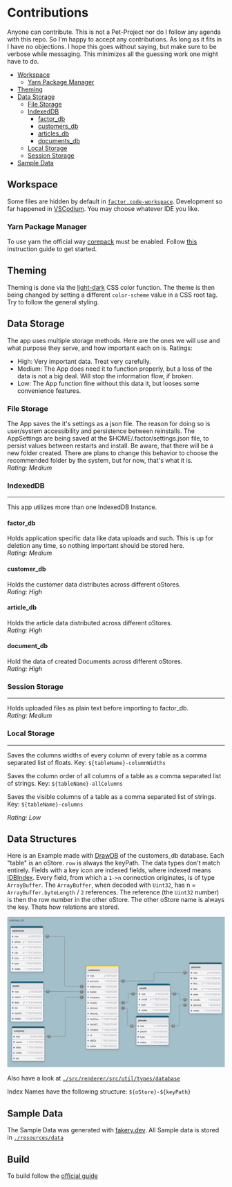 # Contributions

Anyone can contribute. This is not a Pet-Project nor do I follow any agenda with this repo. So I'm happy to accept any contributions. As long as it fits in I have no objections. I hope this goes without saying, but make sure to be verbose while messaging. This minimizes all the guessing work one might have to do.

- [Workspace](#workspace)
	- [Yarn Package Manager](#yarn-package-manager)
- [Theming](#theming)
- [Data Storage](#data-storage)
	- [File Storage](#file-storage)
	- [IndexedDB](#indexeddb)
		- [factor_db](#factor_db)
  		- [customers_db](#customers_db)
  		- [articles_db](#articles_db)
  		- [documents_db](#documents_db)
	- [Local Storage](#local-storage)
	- [Session Storage](#session-storage)
- [Sample Data](#sample-data)

## Workspace

Some files are hidden by default in [`factor.code-workspace`](./factor.code-workspace). Development so far happened in [VSCodium](https://github.com/VSCodium/vscodium). You may choose whatever IDE you like.

 ### Yarn Package Manager

To use yarn the official way [corepack](https://nodejs.org/api/corepack.html) must be enabled. Follow [this](https://yarnpkg.com/getting-started/install) instruction guide to get started.

## Theming

Theming is done via the [light-dark](https://developer.mozilla.org/en-US/docs/Web/CSS/color_value/light-dark) CSS color function. The theme is then being changed by setting a different `color-scheme` value in a CSS root tag. Try to follow the general styling.


## Data Storage

The app uses multiple storage methods. Here are the ones we will use and what purpose they serve, and how important each on is.
Ratings:
 - High: Very important data. Treat very carefully.
 - Medium: The App does need it to function properly, but a loss of the data is not a big deal. Will stop the information flow, if broken.
 - Low: The App function fine without this data it, but looses some convenience features.

 ### File Storage

  The App saves the it's settings as a json file. The reason for doing so is user/system accessibility and persistence between reinstalls. The AppSettings are being saved at the $HOME/.factor/settings.json file, to persist values between restarts and install. Be aware, that there will be a new folder created. There are plans to change this behavior to choose the recommended folder by the system, but for now, that's what it is.<br>
  _Rating: Medium_

 ### IndexedDB
 ---
  This app utilizes more than one IndexedDB Instance.

  #### factor_db

   Holds application specific data like data uploads and such. This is up for deletion any time, so nothing important should be stored here.<br>
   _Rating: Medium_

  #### customer_db

   Holds the customer data distributes across different oStores.<br>
   _Rating: High_

  #### article_db

   Holds the article data distributed across different oStores.<br>
   _Rating: High_

  #### document_db

   Hold the data of created Documents across different oStores.<br>
   _Rating: High_

 ### Session Storage
 ---
  Holds uploaded files as plain text before importing to factor_db.<br>
  _Rating: Medium_

 ### Local Storage
 ---

  Saves the columns widths of every column of every table as a comma separated list of floats. Key: `${tableName}-columnWidths`

  Saves the column order of all columns of a table as a comma separated list of strings. Key: `${tableName}-allColumns`

  Saves the visible columns of a table as a comma separated list of strings. Key: `${tableName}-columns`

  _Rating: Low_

## Data Structures

 Here is an Example made with [DrawDB](https://github.com/drawdb-io/drawdb) of the customers_db database. Each "table" is an oStore. `row` is always the keyPath.  The data types don't match entirely. Fields with a key icon are indexed fields, where indexed means [IDBIndex](https://developer.mozilla.org/en-US/docs/Web/API/IDBIndex). Every field, from which a `1->n` connection originates, is of type `ArrayBuffer`. The `ArrayBuffer`, when decoded with `Uint32`, has n = `ArrayBuffer.byteLength` / `2` references. The reference (the `Uint32` number) is then the row number in the other oStore. The other oStore name is always the key. Thats how relations are stored.

 ![customers_db](./resources/img/customers_db.png)

 Also have a look at [`./src/renderer/src/util/types/database`](./src/renderer/src/util/types/database/)

Index Names have the following structure:
`${oStore}-${keyPath}`


## Sample Data

 The Sample Data was generated with [fakery.dev](https://fakery.dev/). All Sample data is stored in [`./resources/data`](./resources/data)


## Build

To build follow the [official guide](https://www.electronjs.org/docs/latest/development/build-instructions-gn)
